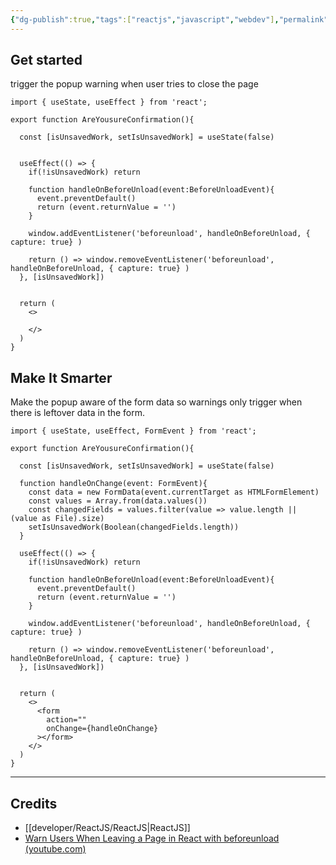 ```yaml
---
{"dg-publish":true,"tags":["reactjs","javascript","webdev"],"permalink":"/developer/ReactJS/Warn Alert Users Before Page Tab Close/","dgPassFrontmatter":true}
---
```


## Get started 
trigger the popup warning when user tries to close the page

```tsx
import { useState, useEffect } from 'react';

export function AreYousureConfirmation(){

  const [isUnsavedWork, setIsUnsavedWork] = useState(false)
  

  useEffect(() => {
    if(!isUnsavedWork) return

    function handleOnBeforeUnload(event:BeforeUnloadEvent){
      event.preventDefault()
      return (event.returnValue = '')  
    }

    window.addEventListener('beforeunload', handleOnBeforeUnload, { capture: true} )
    
    return () => window.removeEventListener('beforeunload', handleOnBeforeUnload, { capture: true} )
  }, [isUnsavedWork])
  

  return (
    <>
      
    </>
  )
}
```


## Make It Smarter
Make the popup aware of the form data so warnings only trigger when there is leftover data in the form.

```tsx
import { useState, useEffect, FormEvent } from 'react';

export function AreYousureConfirmation(){

  const [isUnsavedWork, setIsUnsavedWork] = useState(false)
  
  function handleOnChange(event: FormEvent){
    const data = new FormData(event.currentTarget as HTMLFormElement)
    const values = Array.from(data.values())
    const changedFields = values.filter(value => value.length || (value as File).size)
    setIsUnsavedWork(Boolean(changedFields.length))
  }

  useEffect(() => {
    if(!isUnsavedWork) return

    function handleOnBeforeUnload(event:BeforeUnloadEvent){
      event.preventDefault()
      return (event.returnValue = '')  
    }

    window.addEventListener('beforeunload', handleOnBeforeUnload, { capture: true} )
    
    return () => window.removeEventListener('beforeunload', handleOnBeforeUnload, { capture: true} )
  }, [isUnsavedWork])
  

  return (
    <>
      <form 
        action="" 
        onChange={handleOnChange}
      ></form>
    </>
  )
}
```

---
## Credits
- [[developer/ReactJS/ReactJS\|ReactJS]]
- [Warn Users When Leaving a Page in React with beforeunload (youtube.com)](https://www.youtube.com/watch?v=K8YShjU5PBQ)